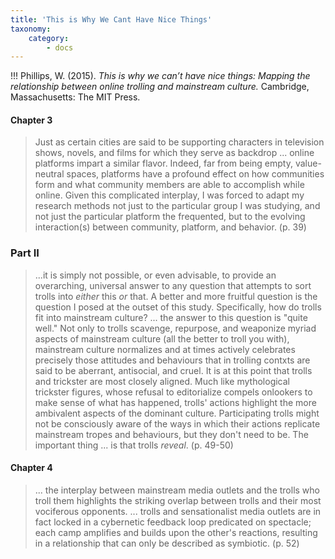 ```yaml
---
title: 'This is Why We Cant Have Nice Things'
taxonomy:
    category:
        - docs
---
```


!!! Phillips, W. (2015). *This is why we can’t have nice things: Mapping the relationship between online trolling and mainstream culture.* Cambridge, Massachusetts: The MIT Press.

#### Chapter 3

> Just as certain cities are said to be supporting characters in television shows, novels, and films for which they serve as backdrop ... online platforms impart a similar flavor. Indeed, far from being empty, value-neutral spaces, platforms have a profound effect on how communities form and what community members are able to accomplish while online. Given this complicated interplay, I was forced to adapt my research methods not just to the particular group I was studying, and not just the particular platform the frequented, but to the evolving interaction(s) between community, platform, and behavior. (p. 39)

### Part II

> ...it is simply not possible, or even advisable, to provide an overarching, universal answer to any question that attempts to sort trolls into *either* this *or* that.
A better and more fruitful question is the question I posed at the outset of this study. Specifically, how do trolls fit into mainstream culture? ... the answer to this question is "quite well." Not only to trolls scavenge, repurpose, and weaponize myriad aspects of mainstream culture (all the better to troll you with), mainstream culture normalizes and at times actively celebrates precisely those attitudes and behaviours that in trolling contxts are said to be aberrant, antisocial, and cruel.
It is at this point that trolls and trickster are most closely aligned. Much like mythological trickster figures, whose refusal to editorialize compels onlookers to make sense of what has happened, trolls' actions highlight the more ambivalent aspects of the dominant culture. Participating trolls might not be consciously aware of the ways in which their actions replicate mainstream tropes and behaviours, but they don't need to be. The important thing ... is that trolls *reveal*. (p. 49-50)

#### Chapter 4

> ... the interplay between mainstream media outlets and the trolls who troll them highlights the striking overlap between trolls and their most vociferous opponents. ... trolls and sensationalist media outlets are in fact locked in a cybernetic feedback loop predicated on spectacle; each camp amplifies and builds upon the other's reactions, resulting in a relationship that can only be described as symbiotic. (p. 52)
>

